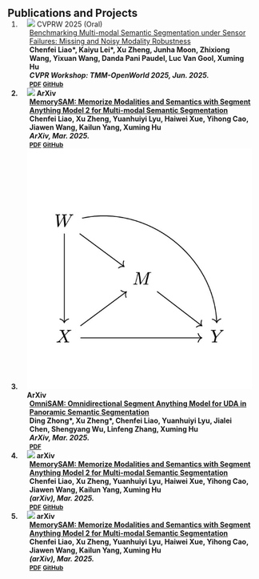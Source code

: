 <h2 id="publications" style="margin: 2px 0px -15px;">Publications and Projects</h2>

<div class="publications">
<ol class="bibliography">

<!-- 
<li>
<div class="pub-row">

  <div class="col-sm-3 abbr" style="position: relative;padding-right: 15px;padding-left: 15px;">
    <img src="assets/img/principalmanifold.png" class="teaser img-fluid z-depth-1">
    <abbr class="badge">arXiv</abbr>
  </div>

  <div class="col-sm-9" style="position: relative;padding-right: 15px;padding-left: 20px;">
    <div class="title"><a href="https://arxiv.org/abs/2306.06534">Principal and Self-Consistent Positive Semi-Defnite Manifolds</a></div>
    <div class="author"><strong>Hanchao Zhang, Thaddeus Tarpey</strong></div>
    <div class="periodical"><em>arXiv <strong>(arXiv)</strong>, Aug. 2023.</em></div>
    <div class="links">
    <a href="assets/files/single.html" class="btn btn-sm z-depth-0" role="button" target="_blank" style="font-size:12px;">Website</a>
      <a href="https://arxiv.org/pdf/2306.06534.pdf" class="btn btn-sm z-depth-0" role="button" target="_blank" style="font-size:12px;">PDF</a>
      <a href="https://github.com/Hanchao-Zhang/Self-Consistency-Clustering" class="btn btn-sm z-depth-0" role="button" target="_blank" style="font-size:12px;">GitHub</a>
      <a href="https://pypi.org/project/KTensors/" class="btn btn-sm z-depth-0" role="button" target="_blank" style="font-size:12px;">Package</a>
      <a href="assets/files/KTensors.bib" class="btn btn-sm z-depth-0" role="button" target="_blank" style="font-size:12px;">BibTeX</a>
      <strong><i style="color:#7b5aa6">arXiv.org</i></strong>
    </div>
  </div>
</div>
</li> -->

<li>
<div class="pub-row">

  <div class="col-sm-3 abbr" style="position: relative;padding-right: 15px;padding-left: 15px;">
    <img src="assets/img/nips2023.png" class="teaser img-fluid z-depth-1">
    <abbr class="badge">CVPRW 2025 (Oral)</abbr>
  </div>

  <div class="col-sm-9" style="position: relative;padding-right: 15px;padding-left: 20px;">
    <div class="title"><a href="https://arxiv.org/abs/2503.18445">Benchmarking Multi-modal Semantic Segmentation under Sensor Failures: Missing and Noisy Modality Robustness</a></div>
    <div class="author"><strong>Chenfei Liao*, Kaiyu Lei*, Xu Zheng, Junha Moon, Zhixiong Wang, Yixuan Wang, Danda Pani Paudel, Luc Van Gool, Xuming Hu
    <div class="periodical"><em><strong>CVPR Workshop: TMM-OpenWorld 2025</strong>, Jun. 2025.</em></div>
    <div class="links">
      <a href="https://arxiv.org/pdf/2503.18445" class="btn btn-sm z-depth-0" role="button" target="_blank" style="font-size:12px;">PDF</a>
      <a href="https://github.com/Chenfei-Liao/Multi-Modal-Semantic-Segmentation-Robustness-Benchmark" class="btn btn-sm z-depth-0" role="button" target="_blank" style="font-size:12px;">GitHub</a>
    </div>
  </div>
</div>
</li>

<li>
<div class="pub-row">

  <div class="col-sm-3 abbr" style="position: relative;padding-right: 15px;padding-left: 15px;">
    <img src="assets/img/nips2023.png" class="teaser img-fluid z-depth-1">
    <abbr class="badge">ArXiv</abbr>
  </div>

  <div class="col-sm-9" style="position: relative;padding-right: 15px;padding-left: 20px;">
    <div class="title"><a href="https://arxiv.org/abs/2503.06700">MemorySAM: Memorize Modalities and Semantics with Segment Anything Model 2 for Multi-modal Semantic Segmentation</a></div>
    <div class="author"><strong>Chenfei Liao, Xu Zheng, Yuanhuiyi Lyu, Haiwei Xue, Yihong Cao, Jiawen Wang, Kailun Yang, Xuming Hu</strong></div>
    <div class="periodical"><em><strong>ArXiv</strong>, Mar. 2025.</em></div>
    <div class="links">
      <a href="https://arxiv.org/pdf/2503.06700?" class="btn btn-sm z-depth-0" role="button" target="_blank" style="font-size:12px;">PDF</a>
      <a href="https://github.com/Chenfei-Liao/MemorySAM" class="btn btn-sm z-depth-0" role="button" target="_blank" style="font-size:12px;">GitHub</a>
    </div>
  </div>
</div>
</li>


<li>
<div class="pub-row">

  <div class="col-sm-3 abbr" style="position: relative;padding-right: 15px;padding-left: 15px;">
    <img src="assets/img/mediation.jpg" class="teaser img-fluid z-depth-1">
    <abbr class="badge">ArXiv</abbr>
  </div>

  <div class="col-sm-9" style="position: relative;padding-right: 15px;padding-left: 20px;">
    <div class="title"><a href="https://arxiv.org/abs/2503.07098">OmniSAM: Omnidirectional Segment Anything Model for UDA in Panoramic Semantic Segmentation</a></div>
    <div class="author"><strong>Ding Zhong*, Xu Zheng*, Chenfei Liao, Yuanhuiyi Lyu, Jialei Chen, Shengyang Wu, Linfeng Zhang, Xuming Hu</strong></div>
    <div class="periodical"><em><strong>ArXiv</strong>, Mar. 2025.</em></div>
    <div class="links">
      <a href="https://arxiv.org/pdf/2503.07098" class="btn btn-sm z-depth-0" role="button" target="_blank" style="font-size:12px;">PDF</a>
    </div>
  </div>
</div>
</li>
  
<li>
<div class="pub-row">

  <div class="col-sm-3 abbr" style="position: relative;padding-right: 15px;padding-left: 15px;">
    <img src="assets/img/nips2023.png" class="teaser img-fluid z-depth-1">
    <abbr class="badge">arXiv</abbr>
  </div>

  <div class="col-sm-9" style="position: relative;padding-right: 15px;padding-left: 20px;">
    <div class="title"><a href="https://arxiv.org/abs/2503.06700">MemorySAM: Memorize Modalities and Semantics with Segment Anything Model 2 for Multi-modal Semantic Segmentation</a></div>
    <div class="author"><strong>Chenfei Liao, Xu Zheng, Yuanhuiyi Lyu, Haiwei Xue, Yihong Cao, Jiawen Wang, Kailun Yang, Xuming Hu</strong></div>
    <div class="periodical"><em><strong>(arXiv)</strong>, Mar. 2025.</em></div>
    <div class="links">
      <a href="https://arxiv.org/pdf/2503.06700?" class="btn btn-sm z-depth-0" role="button" target="_blank" style="font-size:12px;">PDF</a>
      <a href="https://github.com/Chenfei-Liao/MemorySAM" class="btn btn-sm z-depth-0" role="button" target="_blank" style="font-size:12px;">GitHub</a>
    </div>
  </div>
</div>
</li>

<li>
<div class="pub-row">

  <div class="col-sm-3 abbr" style="position: relative;padding-right: 15px;padding-left: 15px;">
    <img src="assets/img/nips2023.png" class="teaser img-fluid z-depth-1">
    <abbr class="badge">arXiv</abbr>
  </div>

  <div class="col-sm-9" style="position: relative;padding-right: 15px;padding-left: 20px;">
    <div class="title"><a href="https://arxiv.org/abs/2503.06700">MemorySAM: Memorize Modalities and Semantics with Segment Anything Model 2 for Multi-modal Semantic Segmentation</a></div>
    <div class="author"><strong>Chenfei Liao, Xu Zheng, Yuanhuiyi Lyu, Haiwei Xue, Yihong Cao, Jiawen Wang, Kailun Yang, Xuming Hu</strong></div>
    <div class="periodical"><em><strong>(arXiv)</strong>, Mar. 2025.</em></div>
    <div class="links">
      <a href="https://arxiv.org/pdf/2503.06700?" class="btn btn-sm z-depth-0" role="button" target="_blank" style="font-size:12px;">PDF</a>
      <a href="https://github.com/Chenfei-Liao/MemorySAM" class="btn btn-sm z-depth-0" role="button" target="_blank" style="font-size:12px;">GitHub</a>
    </div>
  </div>
</div>
</li>


  
<br>
